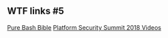 ## WTF links #5

[Pure Bash Bible](https://github.com/dylanaraps/pure-bash-bible)
[Platform Security Summit 2018 Videos](https://platformsecuritysummit.com/2018/videos)
